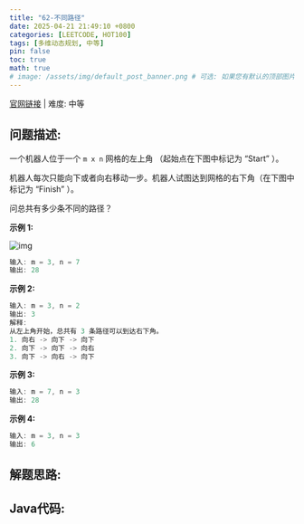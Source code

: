 ```yaml
---
title: "62-不同路径"
date: 2025-04-21 21:49:10 +0800
categories: [LEETCODE, HOT100]
tags: [多维动态规划, 中等]
pin: false
toc: true
math: true
# image: /assets/img/default_post_banner.png # 可选: 如果您有默认的顶部图片，取消注释并修改路径
---
```


[官网链接](https://leetcode.cn/problems/unique-paths/) \| 难度: 中等

## 问题描述: 

一个机器人位于一个 `m x n` 网格的左上角 （起始点在下图中标记为 “Start” ）。

机器人每次只能向下或者向右移动一步。机器人试图达到网格的右下角（在下图中标记为 “Finish” ）。

问总共有多少条不同的路径？

**示例 1:**

![img](../assets/img/posts/p62_0.png)

```java
输入: m = 3, n = 7
输出: 28
```

**示例 2:**

```java
输入: m = 3, n = 2
输出: 3
解释: 
从左上角开始，总共有 3 条路径可以到达右下角。
1. 向右 -> 向下 -> 向下
2. 向下 -> 向下 -> 向右
3. 向下 -> 向右 -> 向下
```

**示例 3:**

```java
输入: m = 7, n = 3
输出: 28
```

**示例 4:**

```java
输入: m = 3, n = 3
输出: 6
```

## 解题思路: 



## Java代码: 
